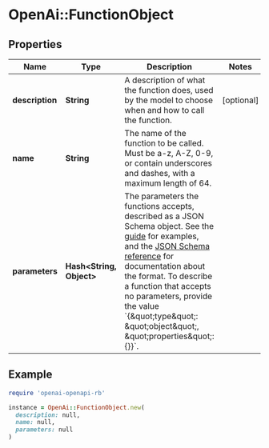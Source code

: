 # OpenAi::FunctionObject

## Properties

| Name | Type | Description | Notes |
| ---- | ---- | ----------- | ----- |
| **description** | **String** | A description of what the function does, used by the model to choose when and how to call the function. | [optional] |
| **name** | **String** | The name of the function to be called. Must be a-z, A-Z, 0-9, or contain underscores and dashes, with a maximum length of 64. |  |
| **parameters** | **Hash&lt;String, Object&gt;** | The parameters the functions accepts, described as a JSON Schema object. See the [guide](/docs/guides/text-generation/function-calling) for examples, and the [JSON Schema reference](https://json-schema.org/understanding-json-schema/) for documentation about the format.  To describe a function that accepts no parameters, provide the value &#x60;{\&quot;type\&quot;: \&quot;object\&quot;, \&quot;properties\&quot;: {}}&#x60;. |  |

## Example

```ruby
require 'openai-openapi-rb'

instance = OpenAi::FunctionObject.new(
  description: null,
  name: null,
  parameters: null
)
```

